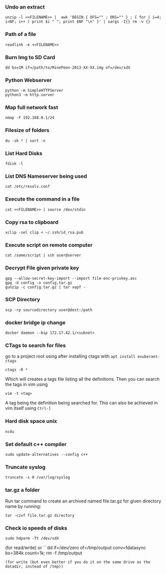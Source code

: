 ### Undo an extract
```
unzip -l <<FILENAME>> |  awk 'BEGIN { OFS="" ; ORS="" } ; { for ( i=4; i<NF; i++ ) print $i " "; print $NF "\n" }' | xargs -I{} rm -v {}
```

### Path of a file
```
readlink -e <<FILENAME>>
```

### Burn Img to SD Card
```
dd bs=1M if=/path/to/MinePeon-2013-XX-XX.img of=/dev/sdX
```

### Python Webserver
```
python -m SimpleHTTPServer
python3 -m http.server
```

### Map full network fast
```
nmap -F 192.168.0.1/24
```

### Filesize of folders
```
du -sk * | sort -n
```

### List Hard Disks
```
fdisk -l
```

### List DNS Nameserver being used
```
cat /etc/resolv.conf
```

### Execute the command in a file
```
cat <<FILENAME>> | source /dev/stdin
```

### Copy rsa to clipboard
```
xclip -sel clip < ~/.ssh/id_rsa.pub
```

### Execute script on remote computer
```
cat /some/script | ssh user@server
```

### Decrypt File given private key
```
gpg --allow-secret-key-import --import file-enc-privkey.asc
gpg -d config -o config.tar.gz
gunzip -c config.tar.gz | tar xopf -
```

### SCP Directory
```
scp -rp sourcedirectory user@dest:/path
```

### docker bridge ip change
```
docker daemon --bip 172.17.42.1/<subnet>
```

### CTags to search for files
go to a project root using after installing ctags with `apt install exuberant-ctags`
```
ctags -R *
```
Which will creates a tags file listing all the definitions. Then you can search the tags in vim using
```
vim -t <tag>
```
A tag being the definition being searched for. This can also be achieved in vim itself using `Ctrl-]`

### Hard disk space unix
```
ncdu
```

### Set default c++ compiler
```
sudo update-alternatives --config c++
```

### Truncate syslog
```
truncate -s 0 /var/log/syslog
```

### tar.gz a folder
Run tar command to create an archived named file.tar.gz for given directory name by running:
```
tar -czvf file.tar.gz directory
```

### Check io speeds of disks
```
sudo hdparm -Tt /dev/sdX 
```
(for read/write) or 
``
dd if=/dev/zero of=/tmp/output conv=fdatasync bs=384k count=1k; rm -f /tmp/output 
```
(for write (but even better if you do it on the same drive as the datadir, instead of /tmp))
